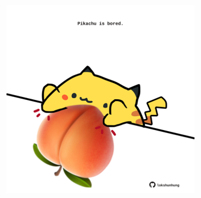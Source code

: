 <!-- built at 19/04/2024, 01:22:54 UTC -->
<p align="center">
  <img width="500" height="500" src="./ReadmeImage.svg">
</p>
